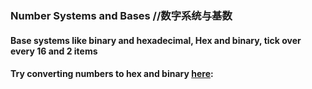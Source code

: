 ### Number Systems and Bases //数字系统与基数
#### Base systems like binary and hexadecimal, Hex and binary, tick over every 16 and 2 items
#### Try converting numbers to hex and binary [here](https://instacalc.com/1439):
